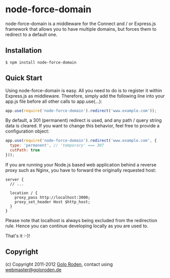 # node-force-domain

node-force-domain is a middleware for the Connect and / or Express.js framework that allows you to have multiple domains, but forces them to redirect to a default one.

## Installation

    $ npm install node-force-domain

## Quick Start

Using node-force-domain is easy. All you need to do is to register it within Express.js as middleware. Therefore, simply add the following line into your app.js file before all other calls to app.use(...):

```javascript
app.use(require('node-force-domain').redirect('www.example.com'));
```

By default, a 301 (permanent) redirect is used, and any path / query string data is cleared. If you want to change this behavior, feel free to provide a configuration object:

```javascript
app.use(require('node-force-domain').redirect('www.example.com', {
  type: 'permanent', // 'temporary' === 307
  cutPath: true
}));
```

If you are running your Node.js based web application behind a reverse proxy such as Nginx, you have to forward the originally requested host:

    server {
      // ...

      location / {
        proxy_pass http://localhost:3000;
        proxy_set_header Host $http_host;
      }
    }


Please note that localhost is always being excluded from the redirection rule. Hence you can continue developing locally as you are used to.

That's it :-)!

## Copyright

(c) Copyright 2011-2012 [Golo Roden](http://www.goloroden.de), contact using webmaster@goloroden.de
